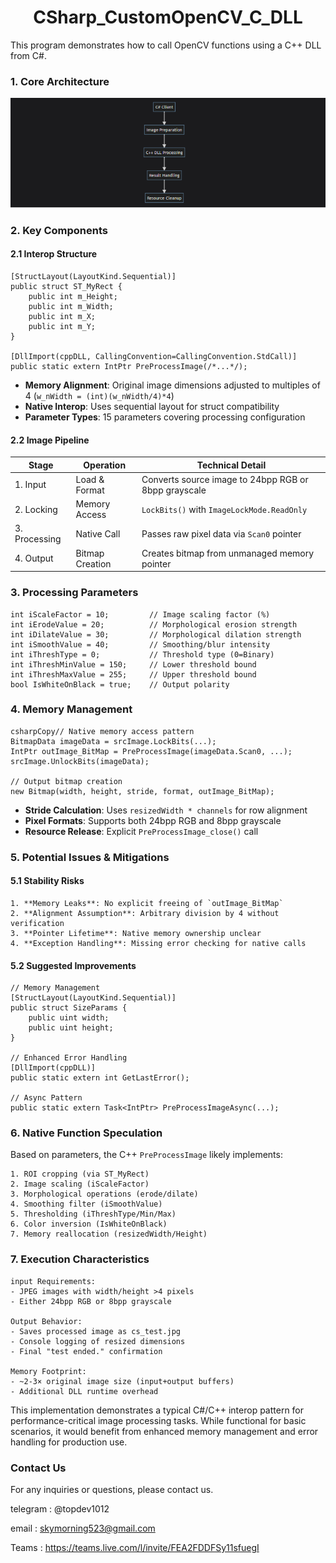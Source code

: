 # 



<div align="center">
   <h1>CSharp_CustomOpenCV_C_DLL</h1>
</div>



This program demonstrates how to call OpenCV functions using a C++ DLL from C#.

### 1. Core Architecture

<div align="center">
   <img src=https://github.com/LucaIT523/CSharp_CustomOpenCV_C_DLL/blob/main/images/1.png>
</div>





### 2. Key Components

#### 2.1 Interop Structure

```
[StructLayout(LayoutKind.Sequential)]
public struct ST_MyRect {
    public int m_Height;
    public int m_Width;
    public int m_X; 
    public int m_Y;
}

[DllImport(cppDLL, CallingConvention=CallingConvention.StdCall)]
public static extern IntPtr PreProcessImage(/*...*/);
```

- **Memory Alignment**: Original image dimensions adjusted to multiples of 4 (`w_nWidth = (int)(w_nWidth/4)*4`)
- **Native Interop**: Uses sequential layout for struct compatibility
- **Parameter Types**: 15 parameters covering processing configuration

#### 2.2 Image Pipeline

| Stage         | Operation       | Technical Detail                                     |
| ------------- | --------------- | ---------------------------------------------------- |
| 1. Input      | Load & Format   | Converts source image to 24bpp RGB or 8bpp grayscale |
| 2. Locking    | Memory Access   | `LockBits()` with `ImageLockMode.ReadOnly`           |
| 3. Processing | Native Call     | Passes raw pixel data via `Scan0` pointer            |
| 4. Output     | Bitmap Creation | Creates bitmap from unmanaged memory pointer         |

### 3. Processing Parameters

```
int iScaleFactor = 10;         // Image scaling factor (%)
int iErodeValue = 20;          // Morphological erosion strength
int iDilateValue = 30;         // Morphological dilation strength  
int iSmoothValue = 40;         // Smoothing/blur intensity
int iThreshType = 0;           // Threshold type (0=Binary)
int iThreshMinValue = 150;     // Lower threshold bound
int iThreshMaxValue = 255;     // Upper threshold bound
bool IsWhiteOnBlack = true;    // Output polarity
```

### 4. Memory Management

```
csharpCopy// Native memory access pattern
BitmapData imageData = srcImage.LockBits(...);
IntPtr outImage_BitMap = PreProcessImage(imageData.Scan0, ...);
srcImage.UnlockBits(imageData);

// Output bitmap creation
new Bitmap(width, height, stride, format, outImage_BitMap);
```

- **Stride Calculation**: Uses `resizedWidth * channels` for row alignment
- **Pixel Formats**: Supports both 24bpp RGB and 8bpp grayscale
- **Resource Release**: Explicit `PreProcessImage_close()` call

### 5. Potential Issues & Mitigations

#### 5.1 Stability Risks

```
1. **Memory Leaks**: No explicit freeing of `outImage_BitMap`
2. **Alignment Assumption**: Arbitrary division by 4 without verification
3. **Pointer Lifetime**: Native memory ownership unclear
4. **Exception Handling**: Missing error checking for native calls
```

#### 5.2 Suggested Improvements

```
// Memory Management
[StructLayout(LayoutKind.Sequential)]
public struct SizeParams {
    public uint width;
    public uint height;
}

// Enhanced Error Handling
[DllImport(cppDLL)]
public static extern int GetLastError();

// Async Pattern
public static extern Task<IntPtr> PreProcessImageAsync(...);
```

### 6. Native Function Speculation

Based on parameters, the C++ `PreProcessImage` likely implements:

```
1. ROI cropping (via ST_MyRect)
2. Image scaling (iScaleFactor)
3. Morphological operations (erode/dilate)
4. Smoothing filter (iSmoothValue)
5. Thresholding (iThreshType/Min/Max)
6. Color inversion (IsWhiteOnBlack)
7. Memory reallocation (resizedWidth/Height)
```

### 7. Execution Characteristics

```
input Requirements: 
- JPEG images with width/height >4 pixels
- Either 24bpp RGB or 8bpp grayscale

Output Behavior:
- Saves processed image as cs_test.jpg
- Console logging of resized dimensions
- Final "test ended." confirmation

Memory Footprint: 
- ~2-3× original image size (input+output buffers)
- Additional DLL runtime overhead
```

This implementation demonstrates a typical C#/C++ interop pattern for performance-critical image processing tasks. While functional for basic scenarios, it would benefit from enhanced memory management and error handling for production use.



### **Contact Us**

For any inquiries or questions, please contact us.

telegram : @topdev1012

email :  skymorning523@gmail.com

Teams :  https://teams.live.com/l/invite/FEA2FDDFSy11sfuegI